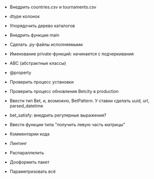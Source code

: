 * Внедрить countries.csv и tournaments.csv
* dtype колонок
* Упорядочить дерево каталогов
* Внедрить функции main
* Сделать .py-файлы исполняемыми
* Именование private-функций: начинается с подчеркивания
* ABC (абстрактные классы)
* @property
* Проверить процесс установки
* Проверить процесс обновления Betcity в production


* Ввести тип Bet, и, возможно, BetPattern. У ставки сделать uuid, url, parsed_datetime
* bet_satisfy: внедрить регулярные выражения?
* Ввести функции типа "получить левую часть матрицы"
* Комментарии кода
* Линтинг
* Распараллелить
* Дооформить пакет
* Параметризовать всё
